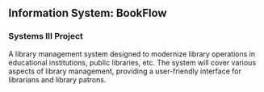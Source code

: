 ## Information System: BookFlow
### Systems III Project


A library management system designed to modernize library operations in educational institutions, public libraries, etc. 
The system will cover various aspects of library management, providing a user-friendly interface for librarians and library patrons.

